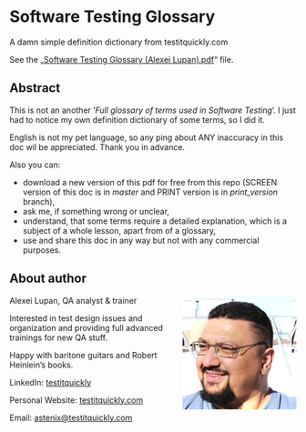 # Software Testing Glossary

A damn simple definition dictionary from testitquickly.com

See the „[Software Testing Glossary (Alexei Lupan).pdf](https://github.com/astenix/Software-Testing-Glossary/blob/master/Software%20Testing%20Glossary%20(Alexei%20Lupan).pdf)“ file.

## Abstract
This is not an another ’_Full glossary of terms used in Software Testing_’. I just had to notice my own definition dictionary of some terms, so I did it. 

English is not my pet language, so any ping about ANY inaccuracy in this doc wil be appreciated. Thank you in advance.

Also you can:
- download a new version of this pdf for free from this repo (SCREEN version of this doc is in _master_ and PRINT version is in _print_version_ branch),
- ask me, if something wrong or unclear,
- understand, that some terms require a detailed explanation, which is a subject of a whole lesson, apart from of a glossary,
- use and share this doc in any way but not with any commercial purposes.

## About author
Alexei Lupan, QA analyst & trainer
<img src="https://raw.githubusercontent.com/astenix/Software-Testing-Glossary/master/images/alexei_lupan.jpg" alt="Alexei Lupan" height="200" align="right" />

Interested in test design issues and organization and providing full advanced trainings for new QA stuff.

Happy with baritone guitars and Robert Heinlein’s books.

LinkedIn: [testitquickly](https://www.linkedin.com/in/testitquickly/)

Personal Website: [testitquickly.com](https://testitquickly.com/)

Email: astenix@testitquickly.com


